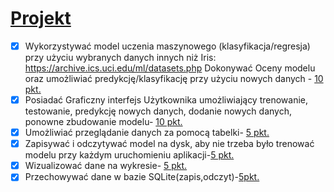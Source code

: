 # [Projekt](./lab7b.pdf)

- [x] Wykorzystywać model uczenia maszynowego (klasyfikacja/regresja) przy użyciu wybranych danych innych niż Iris: https://archive.ics.uci.edu/ml/datasets.php
Dokonywać Oceny modelu oraz umożliwiać predykcję/klasyfikację
przy użyciu nowych danych - [10 pkt.](./main.py)
- [x] Posiadać Graficzny interfejs Użytkownika umożliwiający trenowanie, testowanie, predykcję nowych danych, dodanie nowych danych, ponowne zbudowanie modelu- [10 pkt.](./main.py)
- [x] Umożliwiać przeglądanie danych za pomocą tabelki- [5 pkt.](./main.py)
- [x] Zapisywać i odczytywać model na dysk, aby nie trzeba było trenować modelu przy każdym uruchomieniu aplikacji-[5 pkt.](./main.py)
- [x] Wizualizować dane na wykresie- [5 pkt.](./main.py)
- [x] Przechowywać dane w bazie SQLite(zapis,odczyt)-[5pkt.](./main.py)
